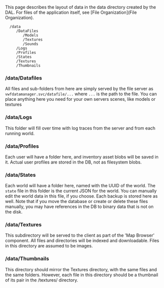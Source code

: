 This page describes the layout of data in the data directory created by the DAL. For files of the application itself, see [File Organization](File Organization). 

```
  /data
     /DataFiles
        /Models
        /Textures
        /Sounds
     /Logs
     /Profiles
     /States
     /Textures
     /Thumbnails
```

### /data/Datafiles
All files and sub-folders from here are simply served by the file server as `vwfdatamanager.svc/datafile/...` where `...` is the path to the file. You can place anything here you need for your own servers scenes, like models or textures

### /data/Logs
This folder will fill over time with log traces from the server and from each running world.

### /data/Profiles
Each user will have a folder here, and inventory asset blobs will be saved in it. Actual user profiles are stored in the DB, not as filesystem blobs.

### /data/States
Each world will have a folder here, named with the UUID of the world. The `state` file in this folder is the current JSON for the world. You can manually edit the world data in this file, if you choose. Each backup is stored here as well. Note that if you move the database or create or delete these files manually, you may have references in the DB to binary data that is not on the disk.

### /data/Textures
This subdirectory will be served to the client as part of the 'Map Browser' component. All files and directories will be indexed and downloadable. Files in this directory are assumed to be images.

### /data/Thumbnails
This directory should mirror the Textures directory, with the same files and the same folders. However, each file in this directory should be a thumbnail of its pair in the /textures/ directory.